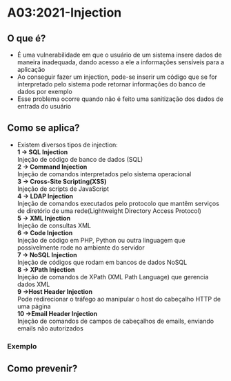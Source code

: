 # A03:2021-Injection

## O que é?
- É uma vulnerabilidade em que o usuário de um sistema insere dados de maneira inadequada, dando acesso a ele a informações sensíveis para a aplicação<br>
- Ao conseguir fazer um injection, pode-se inserir um código que se for interpretado pelo sistema pode retornar informações do banco de dados por exemplo<br>
- Esse problema ocorre quando não é feito uma sanitização dos dados de entrada do usuário<br>
## Como se aplica?
- Existem diversos tipos de injection:<br>
<strong>1 -> SQL Injection<br></strong>
Injeção de código de banco de dados (SQL)<br>
<strong>2 -> Command Injection<br></strong>
Injeção de comandos interpretados pelo sistema operacional<br>
<strong>3 -> Cross-Site Scripting(XSS)<br></strong>
Injeção de scripts de JavaScript<br>
<strong>4 -> LDAP Injection<br></strong>
Injeção de comandos executados pelo protocolo que mantêm serviços de diretório de uma rede(Lightweight Directory Access Protocol)<br>
<strong>5 -> XML Injection<br></strong>
Injeção de consultas XML<br>
<strong>6 -> Code Injection<br></strong>
Injeção de código em PHP, Python ou outra linguagem que possivelmente rode no ambiente do servidor<br>
<strong>7 -> NoSQL Injection<br></strong>
Injeção de códigos que rodam em bancos de dados NoSQL<br>
<strong>8 -> XPath Injection<br></strong>
Injeção de comandos de XPath (XML Path Language) que gerencia dados XML<br>
<strong>9 ->Host Header Injection<br></strong>
Pode redirecionar o tráfego ao manipular o host  do cabeçalho HTTP de uma página<br>
<strong>10 ->Email Header Injection<br></strong>
Injeção de comandos de campos de cabeçalhos de emails, enviando emails não autorizados<br>
### Exemplo

## Como prevenir?
